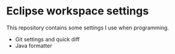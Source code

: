 # Eclipse workspace settings

This repository contains some settings I use when programming.

* Git settings and quick diff
* Java formatter

